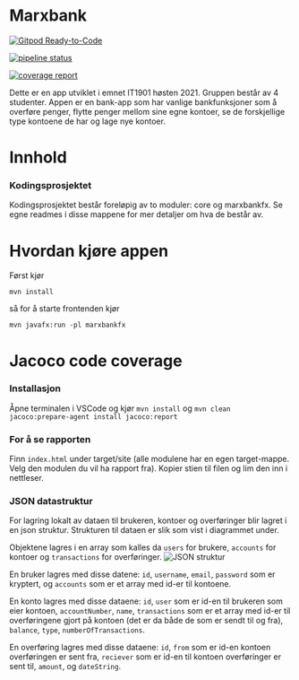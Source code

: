 # Marxbank

[![Gitpod Ready-to-Code](https://img.shields.io/badge/Gitpod-Ready--to--Code-blue?logo=gitpod)](https://gitpod.stud.ntnu.no/#https://gitlab.stud.idi.ntnu.no/it1901/groups-2021/gr2127/it1901-prosjekt)

[![pipeline status](https://gitlab.stud.idi.ntnu.no/it1901/groups-2021/gr2127/it1901-prosjekt/badges/43-legge-til-code-coverage-report-til-main-readme/pipeline.svg)](https://gitlab.stud.idi.ntnu.no/it1901/groups-2021/gr2127/it1901-prosjekt/-/commits/master)


[![coverage report](https://gitlab.stud.idi.ntnu.no/it1901/groups-2021/gr2127/it1901-prosjekt/badges/master/coverage.svg)](https://gitlab.stud.idi.ntnu.no/it1901/groups-2021/gr2127/it1901-prosjekt/-/commits/master) 

Dette er en app utviklet i emnet IT1901 høsten 2021. Gruppen består av 4 studenter. Appen er en bank-app som har vanlige bankfunksjoner som å overføre penger, flytte penger mellom sine egne kontoer, se de forskjellige type kontoene de har og lage nye kontoer.

# Innhold 

### Kodingsprosjektet

Kodingsprosjektet består foreløpig av to moduler: core og marxbankfx. Se egne readmes i disse mappene for mer detaljer om hva de består av.

# Hvordan kjøre appen

Først kjør

``` mvn install ```

så for å starte frontenden kjør

``` mvn javafx:run -pl marxbankfx ```

# Jacoco code coverage

### Installasjon

Åpne terminalen i VSCode og kjør ` mvn install ` og ` mvn clean jacoco:prepare-agent install jacoco:report `

### For å se rapporten

Finn ` index.html ` under target/site (alle modulene har en egen target-mappe. Velg den modulen du vil ha rapport fra). Kopier stien til filen og lim den inn i nettleser.

### JSON datastruktur

For lagring lokalt av dataen til brukeren, kontoer og overføringer blir lagret i en json struktur. Strukturen til dataen er slik som vist i diagrammet under. 

Objektene lagres i en array som kalles da `users` for brukere, `accounts` for kontoer og `transactions` for overføringer.
![JSON struktur](/diagrammer/marxBankJsonStruktur.svg)

En bruker lagres med disse datene: `id`, `username`, `email`, `password` som er kryptert, og `accounts` som er et array med id-er til kontoene.

En konto lagres med disse dataene: `id`, `user` som er id-en til brukeren som eier kontoen, `accountNumber`, `name`, `transactions` som er et array med id-er til overføringene gjort på kontoen (det er da både de som er sendt til og fra), `balance`, `type`, `numberOfTransactions`.

En overføring lagres med disse dataene: `id`, `from` som er id-en kontoen overføringen er sent fra, `reciever` som er id-en til kontoen overføringer er sent til, `amount`, og `dateString`.





